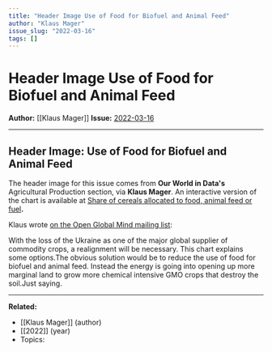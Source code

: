 ```yaml
---
title: "Header Image Use of Food for Biofuel and Animal Feed"
author: "Klaus Mager"
issue_slug: "2022-03-16"
tags: []
---
```


# Header Image Use of Food for Biofuel and Animal Feed

**Author:** [[Klaus Mager]]
**Issue:** [2022-03-16](https://plex.collectivesensecommons.org/2022-03-16/)

---

## Header Image: Use of Food for Biofuel and Animal Feed
The header image for this issue comes from **Our World in Data's** Agricultural Production section, via **Klaus Mager**. An interactive version of the chart is available at [Share of cereals allocated to food, animal feed or fuel](https://ourworldindata.org/grapher/cereal-allocation-by-country)**.**

Klaus wrote [on the Open Global Mind mailing list](https://groups.google.com/g/openglobalmind/c/SUWn6snNhhM/m/LB6ajdSBAgAJ):

With the loss of the Ukraine as one of the major global supplier of commodity crops, a realignment will be necessary. This chart explains some options.The obvious solution would be to reduce the use of food for biofuel and animal feed. Instead the energy is going into opening up more marginal land to grow more chemical intensive GMO crops that destroy the soil.Just saying.

---

**Related:**
- [[Klaus Mager]] (author)
- [[2022]] (year)
- Topics: 

